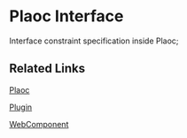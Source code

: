 # Plaoc Interface

Interface constraint specification inside Plaoc;

## Related Links

[Plaoc](../)

[Plugin](../plugin/)

[WebComponent](../web-component/)